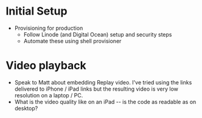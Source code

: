 # Initial Setup

* Provisioning for production
  * Follow Linode (and Digital Ocean) setup and security steps
  * Automate these using shell provisioner


# Video playback

* Speak to Matt about embedding Replay video. I've tried using the links delivered to iPhone / iPad links but the resulting video is very low resolution on a laptop / PC.
* What is the video quality like on an iPad -- is the code as readable as on desktop?
